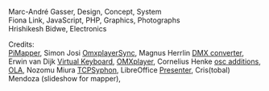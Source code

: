 Marc-André Gasser, Design, Concept, System</br>
Fiona Link, JavaScript, PHP, Graphics, Photographs</br>
Hrishikesh Bidwe, Electronics</br>

Credits:</br>
[PiMapper](https://github.com/kr15h/ofxPiMapper),
Simon Josi [OmxplayerSync](https://github.com/turingmachine/omxplayer-sync),
Magnus Herrlin [DMX converter](https://github.com/MagnusHerrlin/DmxRecorder),
Erwin van Dijk [Virtual Keyboard](http://www.fsays.eu/),
[OMXplayer](https://github.com/popcornmix/omxplayer),
Cornelius Henke [osc additions](https://projectileobjects.com),
[OLA](https://github.com/OpenLightingProject/ola),
Nozomu Miura [TCPSyphon](http://techlife.sg/TCPSClient/index.html),
LibreOffice [Presenter](https://www.libreoffice.org/),
Cris(tobal) Mendoza (slideshow for mapper),
